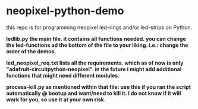 # neopixel-python-demo
this repo is for programming neopixel led-rings and/or led-strips on Python.

<b>ledlib.py<b/>
the main file. it contains all functions needed.
you can change the led-functions ad the bottom of
the file to your liking.
i.e.: change the order of the demos.

led_neopixel_req.txt
lists all the requirements. which as of now is only 
"adafruit-circuitpython-neopixel". 
in the future i might add additional functions that
might need different modules.

process-kill.py
as mentioned within that file:
use this if you ran the script automatically @ bootup
and want/need to kill it. I do not know if it will
work for you, so use it at your own risk.
